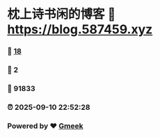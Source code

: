 # 枕上诗书闲的博客 :link: https://blog.587459.xyz 
### :page_facing_up: [18](https://blog.587459.xyz/tag.html) 
### :speech_balloon: 2 
### :hibiscus: 91833 
### :alarm_clock: 2025-09-10 22:52:28 
### Powered by :heart: [Gmeek](https://github.com/Meekdai/Gmeek)
